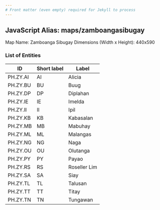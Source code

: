 ```yaml
---
# Front matter (even empty) required for Jekyll to process
---
```


## JavaScript Alias: maps/zamboangasibugay

Map Name: Zamboanga Sibugay
Dimensions (Width x Height): 440x590

### List of Entities

ID | Short label | Label
---|---|---|
PH.ZY.AI|AI|Alicia
PH.ZY.BU|BU|Buug
PH.ZY.DP|DP|Diplahan
PH.ZY.IE|IE|Imelda
PH.ZY.II|II|Ipil
PH.ZY.KB|KB|Kabasalan
PH.ZY.MB|MB|Mabuhay
PH.ZY.ML|ML|Malangas
PH.ZY.NG|NG|Naga
PH.ZY.OU|OU|Olutanga
PH.ZY.PY|PY|Payao
PH.ZY.RS|RS|Roseller Lim
PH.ZY.SA|SA|Siay
PH.ZY.TL|TL|Talusan
PH.ZY.TT|TT|Titay
PH.ZY.TN|TN|Tungawan